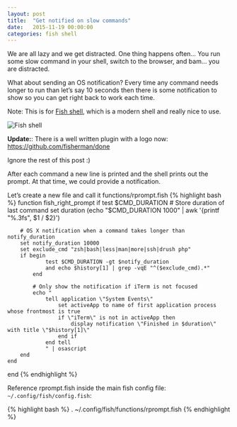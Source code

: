 ```yaml
---
layout: post
title:  "Get notified on slow commands"
date:   2015-11-19 00:00:00
categories: fish shell
---
```

We are all lazy and we get distracted. One thing happens often… You run some slow command in your shell, switch to the browser, and bam… you are distracted.

What about sending an OS notification? Every time any command needs longer to run than let’s say 10 seconds then there is some notification to show so you can get right back to work each time.

Note: This is for [Fish shell](http://fishshell.com/), which is a modern shell and really nice to use.

![Fish shell](http://fishshell.com/assets/img/Terminal_Logo_CRT_Small.png)

__Update:__: There is a well written plugin with a logo now: https://github.com/fisherman/done

Ignore the rest of this post :)

After each command a new line is printed and the shell prints out the prompt.
At that time, we could provide a notification.

Let’s create a new file and call it functions/rprompt.fish
{% highlight bash %}
function fish_right_prompt
    if test $CMD_DURATION
        # Store duration of last command
        set duration (echo "$CMD_DURATION 1000" | awk '{printf "%.3fs", $1 / $2}')

        # OS X notification when a command takes longer than notify_duration
        set notify_duration 10000
        set exclude_cmd "zsh|bash|less|man|more|ssh|drush php"
        if begin
                test $CMD_DURATION -gt $notify_duration
                and echo $history[1] | grep -vqE "^($exclude_cmd).*"
            end

            # Only show the notification if iTerm is not focused
            echo "
                tell application \"System Events\"
                    set activeApp to name of first application process whose frontmost is true
                    if \"iTerm\" is not in activeApp then
                        display notification \"Finished in $duration\" with title \"$history[1]\"
                    end if
                end tell
                " | osascript
        end
    end
end
{% endhighlight %}

Reference rprompt.fish inside the main fish config file: <code>~/.config/fish/config.fish</code>:

{% highlight bash %}
. ~/.config/fish/functions/rprompt.fish
{% endhighlight %}
